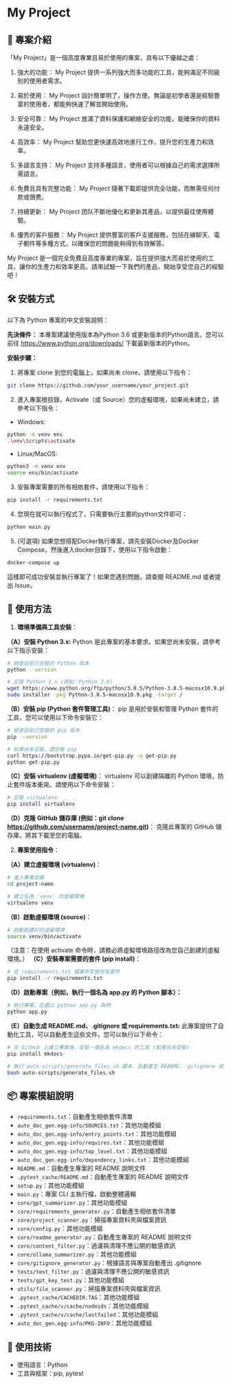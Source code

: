 # My Project

## 📘 專案介紹
「My Project」是一個高度專業且易於使用的專案，具有以下優越之處：

1. 強大的功能： My Project 提供一系列強大而多功能的工具，能夠滿足不同級別的使用者需求。

2. 易於使用： My Project 設計簡單明了，操作方便。無論是初學者還是經驗豐富的使用者，都能夠快速了解並開始使用。

3. 安全可靠： My Project 放滿了資料保護和網絡安全的功能，能確保你的資料永遠安全。

4. 高效率： My Project 幫助您更快速高效地進行工作，提升您的生產力和效率。

5. 多語言支持： My Project 支持多種語言，使用者可以根據自己的需求選擇所需語言。

6. 免費且具有完整功能： My Project 隨著下載即提供完全功能，而無需任何付款或償费。

7. 持續更新： My Project 团队不斷地優化和更新其產品，以提供最佳使用體驗。

8. 優秀的客戶服務： My Project 提供豐富的客戶支援服務，包括在線聊天、電子郵件等多種方式，以確保您的問題能夠得到有效解答。

My Project 是一個完全免費且高度專業的專案，旨在提供強大而易於使用的工具，讓你的生產力和效率更高。請來試驗一下我們的產品，開始享受您自己的經驗吧！

## 🛠 安裝方式
以下為 Python 專案的中文安裝說明：

**先決條件：**
本專案建議使用版本為Python 3.6 或更新版本的Python語言。您可以前往 https://www.python.org/downloads/ 下載最新版本的Python。

**安裝步驟：**
1. 將專案 clone 到您的電腦上，如果尚未 clone，請使用以下指令：
```bash
git clone https://github.com/your_username/your_project.git
```
2. 進入專案根目錄，Activate（或 Source）您的虛擬環境，如果尚未建立，請參考以下指令：
- Windows:
```bash
python -m venv env
.\env\Scripts\activate
```
- Linux/MacOS:
```bash
python3 -m venv env
source env/bin/activate
```
3. 安裝專案需要的所有相依套件，請使用以下指令：
```bash
pip install -r requirements.txt
```
4. 您現在就可以執行程式了，只需要執行主要的python文件即可：
```bash
python main.py
```
5. (可選項) 如果您想搭配Docker執行專案，請先安裝Docker及Docker Compose，然後進入docker目錄下，使用以下指令啟動：
```bash
docker-compose up
```

這樣即可成功安裝並執行專案了！如果您遇到問題，請查閱 README.md 或者提出 Issue。

## 🚀 使用方法
1. **環境準備與工具安裝**：

**（A）安裝 Python 3.x:**
Python 是此專案的基本要求。如果您尚未安裝，請參考以下指示安裝：
```bash
# 檢查目前已安裝的 Python 版本
python --version

# 安裝 Python 3.x (例如：Python 3.8)
wget https://www.python.org/ftp/python/3.8.5/Python-3.8.5-macosx10.9.pkg
sudo installer -pkg Python-3.8.5-macosx10.9.pkg -target /
```
**（B）安裝 pip (Python 套件管理工具)**：
pip 是用於安裝和管理 Python 套件的工具，您可以使用以下命令安裝它：
```bash
# 檢查目前已安裝的 pip 版本
pip --version

# 如果尚未安裝，請安裝 pip
curl https://bootstrap.pypa.io/get-pip.py -o get-pip.py
python get-pip.py
```
**（C）安裝 virtualenv (虛擬環境)**：
virtualenv 可以創建隔離的 Python 環境，防止套件版本衝突。請使用以下命令安裝：
```bash
# 安裝 virtualenv
pip install virtualenv
```
**（D）克隆 GitHub 儲存庫 (例如：git clone https://github.com/username/project-name.git)**：
克隆此專案的 GitHub 儲存庫，將其下載至您的電腦。

2. **專案使用指令**：

**（A）建立虛擬環境 (virtualenv)**：
```bash
# 進入專案目錄
cd project-name

# 建立名為 'venv' 的虛擬環境
virtualenv venv
```
**（B）啟動虛擬環境 (source)**：
```bash
# 啟動創建好的虛擬環境
source venv/bin/activate
```
（注意：在使用 activate 命令時，請務必將虛擬環境路徑改為您自己創建的虛擬環境。）
**（C）安裝專案需要的套件 (pip install)**：
```bash
# 從 requirements.txt 檔案中安裝所有套件
pip install -r requirements.txt
```
**（D）啟動專案（例如，執行一個名為 app.py 的 Python 腳本）：**
```bash
# 執行專案，此處以 python app.py 為例
python app.py
```
**（E）自動生成 README.md、.gitignore 或 requirements.txt:**
此專案提供了自動化工具，可以自動產生這些文件。您可以執行以下命令：
```bash
# 在 GitHub 上建立專案後，安裝一個名為 mkdocs 的工具 (如果尚未安裝)
pip install mkdocs

# 執行 auto-scripts/generate_files.sh 腳本，自動產生 README、.gitignore 或 requirements.txt。
bash auto-scripts/generate_files.sh
```

## 📦 專案模組說明
- `requirements.txt`：自動產生相依套件清單
- `auto_doc_gen.egg-info/SOURCES.txt`：其他功能模組
- `auto_doc_gen.egg-info/entry_points.txt`：其他功能模組
- `auto_doc_gen.egg-info/requires.txt`：其他功能模組
- `auto_doc_gen.egg-info/top_level.txt`：其他功能模組
- `auto_doc_gen.egg-info/dependency_links.txt`：其他功能模組
- `README.md`：自動產生專案的 README 說明文件
- `.pytest_cache/README.md`：自動產生專案的 README 說明文件
- `setup.py`：其他功能模組
- `main.py`：專案 CLI 主執行檔，啟動整體邏輯
- `core/gpt_summarizer.py`：其他功能模組
- `core/requirements_generator.py`：自動產生相依套件清單
- `core/project_scanner.py`：掃描專案資料夾與檔案資訊
- `core/config.py`：其他功能模組
- `core/readme_generator.py`：自動產生專案的 README 說明文件
- `core/content_filter.py`：過濾與清理不應公開的敏感資訊
- `core/ollama_summarizer.py`：其他功能模組
- `core/gitignore_generator.py`：根據語言與專案自動產出 .gitignore
- `tests/test_filter.py`：過濾與清理不應公開的敏感資訊
- `tests/gpt_key_test.py`：其他功能模組
- `utils/file_scanner.py`：掃描專案資料夾與檔案資訊
- `.pytest_cache/CACHEDIR.TAG`：其他功能模組
- `.pytest_cache/v/cache/nodeids`：其他功能模組
- `.pytest_cache/v/cache/lastfailed`：其他功能模組
- `auto_doc_gen.egg-info/PKG-INFO`：其他功能模組

## 🧰 使用技術
- 使用語言：Python
- 工具與框架：pip, pytest
